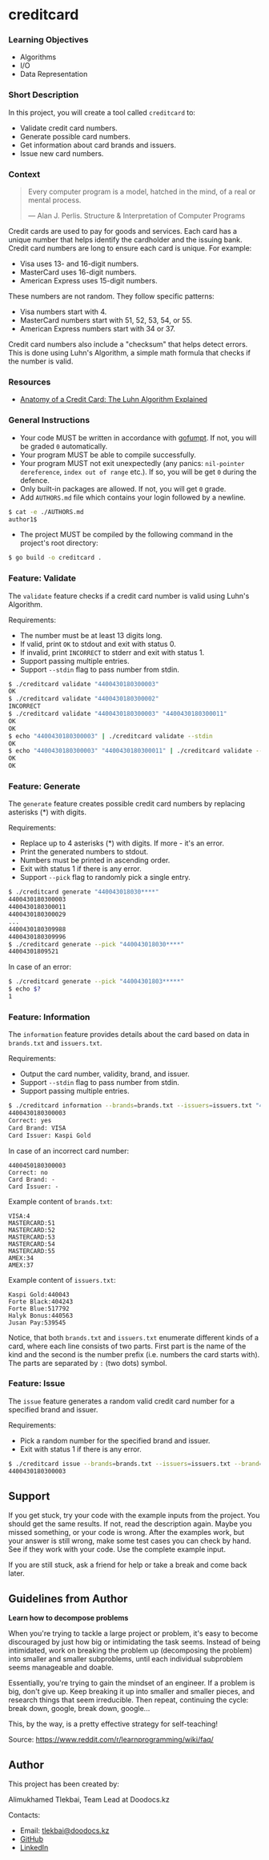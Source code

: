 # creditcard

### Learning Objectives

- Algorithms
- I/O
- Data Representation

### Short Description

In this project, you will create a tool called `creditcard` to:

- Validate credit card numbers.
- Generate possible card numbers.
- Get information about card brands and issuers.
- Issue new card numbers.

### Context

> Every computer program is a model, hatched in the mind, of a real or mental process.
>
> — Alan J. Perlis. Structure & Interpretation of Computer Programs

Credit cards are used to pay for goods and services. Each card has a unique number that helps identify the cardholder and the issuing bank. Credit card numbers are long to ensure each card is unique. For example:

- Visa uses 13- and 16-digit numbers.
- MasterCard uses 16-digit numbers.
- American Express uses 15-digit numbers.

These numbers are not random. They follow specific patterns:

- Visa numbers start with 4.
- MasterCard numbers start with 51, 52, 53, 54, or 55.
- American Express numbers start with 34 or 37.

Credit card numbers also include a "checksum" that helps detect errors. This is done using Luhn's Algorithm, a simple math formula that checks if the number is valid.

### Resources

- [Anatomy of a Credit Card: The Luhn Algorithm Explained](https://www.groundlabs.com/blog/anatomy-of-a-credit-card/)

### General Instructions

- Your code MUST be written in accordance with [gofumpt](https://github.com/mvdan/gofumpt). If not, you will be graded `0` automatically.
- Your program MUST be able to compile successfully.
- Your program MUST not exit unexpectedly (any panics: `nil-pointer dereference`, `index out of range` etc.). If so, you will be get `0` during the defence.
- Only built-in packages are allowed. If not, you will get `0` grade.
- Add `AUTHORS.md` file which contains your login followed by a newline. 

```sh
$ cat -e ./AUTHORS.md
author1$
```

- The project MUST be compiled by the following command in the project's root directory:

```sh
$ go build -o creditcard .
```

### Feature: Validate

The `validate` feature checks if a credit card number is valid using Luhn's Algorithm.

Requirements:

- The number must be at least 13 digits long.
- If valid, print `OK` to stdout and exit with status 0.
- If invalid, print `INCORRECT` to stderr and exit with status 1.
- Support passing multiple entries.
- Support `--stdin` flag to pass number from stdin.

```sh
$ ./creditcard validate "4400430180300003"
OK
$ ./creditcard validate "4400430180300002"
INCORRECT
$ ./creditcard validate "4400430180300003" "4400430180300011"
OK
OK
$ echo "4400430180300003" | ./creditcard validate --stdin
OK
$ echo "4400430180300003" "4400430180300011" | ./creditcard validate --stdin
OK
OK
```

### Feature: Generate

The `generate` feature creates possible credit card numbers by replacing asterisks (*) with digits.

Requirements:

- Replace up to 4 asterisks (*) with digits. If more - it's an error.
- Print the generated numbers to stdout.
- Numbers must be printed in ascending order.
- Exit with status 1 if there is any error.
- Support `--pick` flag to randomly pick a single entry.

```sh
$ ./creditcard generate "440043018030****"
4400430180300003
4400430180300011
4400430180300029
...
4400430180309988
4400430180309996
$ ./creditcard generate --pick "440043018030****"
44004301809521
```

In case of an error:

```sh
$ ./creditcard generate --pick "44004301803*****"
$ echo $?
1
```

### Feature: Information

The `information` feature provides details about the card based on data in `brands.txt` and `issuers.txt`.

Requirements:
- Output the card number, validity, brand, and issuer.
- Support `--stdin` flag to pass number from stdin.
- Support passing multiple entries.

```sh
$ ./creditcard information --brands=brands.txt --issuers=issuers.txt "4400430180300003"
4400430180300003
Correct: yes
Card Brand: VISA
Card Issuer: Kaspi Gold
```

In case of an incorrect card number:

```
4400450180300003
Correct: no
Card Brand: -
Card Issuer: -
```

Example content of `brands.txt`:

```
VISA:4
MASTERCARD:51
MASTERCARD:52
MASTERCARD:53
MASTERCARD:54
MASTERCARD:55
AMEX:34
AMEX:37
```

Example content of `issuers.txt`:

```
Kaspi Gold:440043
Forte Black:404243
Forte Blue:517792
Halyk Bonus:440563
Jusan Pay:539545
```

Notice, that both `brands.txt` and `issuers.txt` enumerate different kinds of a card, where each line consists of two parts. First part is the name of the kind and the second is the number prefix (i.e. numbers the card starts with). The parts are separated by `:` (two dots) symbol.

### Feature: Issue

The `issue` feature generates a random valid credit card number for a specified brand and issuer.

Requirements:

- Pick a random number for the specified brand and issuer.
- Exit with status 1 if there is any error.

```sh
$ ./creditcard issue --brands=brands.txt --issuers=issuers.txt --brand=VISA --issuer="Kaspi Gold"
4400430180300003
```

## Support

If you get stuck, try your code with the example inputs from the project. You should get the same results. If not, read the description again. Maybe you missed something, or your code is wrong. After the examples work, but your answer is still wrong, make some test cases you can check by hand. See if they work with your code. Use the complete example input.

If you are still stuck, ask a friend for help or take a break and come back later.


## Guidelines from Author

**Learn how to decompose problems**

When you're trying to tackle a large project or problem, it's easy to become discouraged by just how big or intimidating the task seems. Instead of being intimidated, work on breaking the problem up (decomposing the problem) into smaller and smaller subproblems, until each individual subproblem seems manageable and doable.

Essentially, you're trying to gain the mindset of an engineer. If a problem is big, don't give up. Keep breaking it up into smaller and smaller pieces, and research things that seem irreducible. Then repeat, continuing the cycle: break down, google, break down, google...

This, by the way, is a pretty effective strategy for self-teaching!

Source: https://www.reddit.com/r/learnprogramming/wiki/faq/

## Author

This project has been created by:

Alimukhamed Tlekbai, Team Lead at Doodocs.kz

Contacts:
- Email: tlekbai@doodocs.kz
- [GitHub](https://github.com/atlekbai/)
- [LinkedIn](https://www.linkedin.com/in/atlekbai/)
